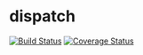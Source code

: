 # dispatch

[![Build Status](https://travis-ci.org/mbocek/dispatch.svg?branch=master)](https://travis-ci.org/mbocek/dispatch)
[![Coverage Status](https://coveralls.io/repos/github/mbocek/dispatch/badge.svg)](https://coveralls.io/github/mbocek/dispatch)
